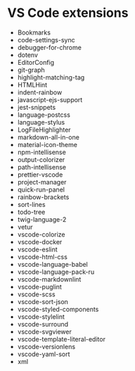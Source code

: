 # VS Code extensions

* Bookmarks
* code-settings-sync
* debugger-for-chrome
* dotenv
* EditorConfig
* git-graph
* highlight-matching-tag
* HTMLHint
* indent-rainbow
* javascript-ejs-support
* jest-snippets
* language-postcss
* language-stylus
* LogFileHighlighter
* markdown-all-in-one
* material-icon-theme
* npm-intellisense
* output-colorizer
* path-intellisense
* prettier-vscode
* project-manager
* quick-run-panel
* rainbow-brackets
* sort-lines
* todo-tree
* twig-language-2
* vetur
* vscode-colorize
* vscode-docker
* vscode-eslint
* vscode-html-css
* vscode-language-babel
* vscode-language-pack-ru
* vscode-markdownlint
* vscode-puglint
* vscode-scss
* vscode-sort-json
* vscode-styled-components
* vscode-stylelint
* vscode-surround
* vscode-svgviewer
* vscode-template-literal-editor
* vscode-versionlens
* vscode-yaml-sort
* xml
